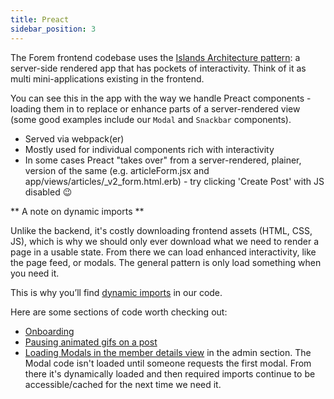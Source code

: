 ```yaml
---
title: Preact
sidebar_position: 3
---
```


The Forem frontend codebase uses the [Islands Architecture pattern](https://jasonformat.com/islands-architecture): a server-side rendered app that has pockets of interactivity. Think of it as multi mini-applications existing in the frontend.

You can see this in the app with the way we handle Preact components - loading them in to replace or enhance parts of a server-rendered view (some good examples include our `Modal` and `Snackbar` components).

- Served via webpack(er)
- Mostly used for individual components rich with interactivity
- In some cases Preact "takes over" from a server-rendered, plainer, version of the same (e.g. articleForm.jsx and app/views/articles/_v2_form.html.erb) - try clicking 'Create Post' with JS disabled 😉

** A note on dynamic imports **

Unlike the backend, it's costly downloading frontend assets (HTML, CSS, JS), which is why we should only ever download what we need to render a page in a usable state. From there we can load enhanced interactivity, like the page feed, or modals. The general pattern is only load something when you need it.

This is why you’ll find [dynamic imports](https://developer.mozilla.org/en-US/docs/Web/JavaScript/Reference/Statements/import#dynamic_imports) in our code.

Here are some sections of code worth checking out:

- [Onboarding](https://github.com/forem/forem/blob/0024fe40d6ade998a216216b00f157fa7f49e1c0/app/javascript/packs/Onboarding.jsx#L20-L26)
- [Pausing animated gifs on a post](https://github.com/forem/forem/blob/0024fe40d6ade998a216216b00f157fa7f49e1c0/app/javascript/packs/articlePage.jsx#L11-L17)
- [Loading Modals in the member details view](https://github.com/forem/forem/blob/0024fe40d6ade998a216216b00f157fa7f49e1c0/app/javascript/packs/admin/editUser.jsx#L84-L89) in the admin section. The Modal code isn't loaded until someone requests the first modal. From there it's dynamically loaded and then required imports continue to be accessible/cached for the next time we need it.